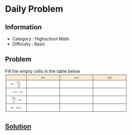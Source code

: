 # Daily Problem
## Information
- Category : Highschool Math
- Difficulty : Basic
## Problem
Fill the empty cells in the table below
![table](/TexasAnMStudy/2020-Sep/20/P1.png)

## [Solution](/TexasAnMStudy/2020-Sep/20/Solution.ipynb)